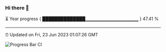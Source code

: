 ### Hi there 👋

⏳ Year progress { ██████████████▁▁▁▁▁▁▁▁▁▁▁▁▁▁▁▁ } 47.41 %

---

⏰ Updated on Fri, 23 Jun 2023 01:07:26 GMT

![Progress Bar CI](https://github.com/liununu/liununu/workflows/Progress%20Bar%20CI/badge.svg)
